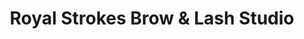---
title: "Royal Strokes Brow & Lash Studio"
url: /southgate/royal-strokes-brow-und-lash-studio/
shop: Kosmetik
---
